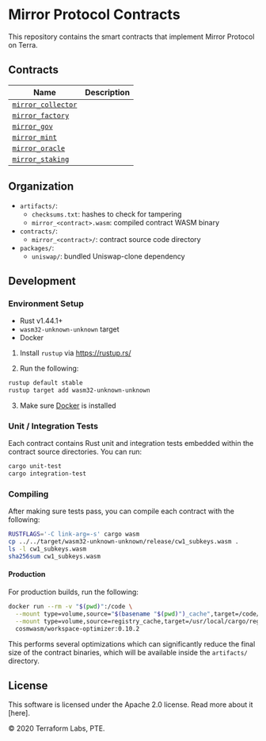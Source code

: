# Mirror Protocol Contracts

This repository contains the smart contracts that implement Mirror Protocol on Terra.

## Contracts

| Name                                               | Description |
| -------------------------------------------------- | ----------- |
| [`mirror_collector`](./contracts/mirror_collector) |             |
| [`mirror_factory`](./contracts/mirror_factory)     |             |
| [`mirror_gov`](./contracts/mirror_gov)             |             |
| [`mirror_mint`](./contracts/mirror_mint)           |             |
| [`mirror_oracle`](./contracts/mirror_oracle)       |             |
| [`mirror_staking`](./contracts/mirror_staking)     |             |

## Organization

- `artifacts/`:
  - `checksums.txt`: hashes to check for tampering
  - `mirror_<contract>.wasm`: compiled contract WASM binary
- `contracts/`:
  - `mirror_<contract>/`: contract source code directory
- `packages/`:
  - `uniswap/`: bundled Uniswap-clone dependency

## Development

### Environment Setup

- Rust v1.44.1+
- `wasm32-unknown-unknown` target
- Docker

1. Install `rustup` via https://rustup.rs/

2. Run the following:

```sh
rustup default stable
rustup target add wasm32-unknown-unknown
```

3. Make sure [Docker](https://www.docker.com/) is installed

### Unit / Integration Tests

Each contract contains Rust unit and integration tests embedded within the contract source directories. You can run:

```sh
cargo unit-test
cargo integration-test
```

### Compiling

After making sure tests pass, you can compile each contract with the following:

```sh
RUSTFLAGS='-C link-arg=-s' cargo wasm
cp ../../target/wasm32-unknown-unknown/release/cw1_subkeys.wasm .
ls -l cw1_subkeys.wasm
sha256sum cw1_subkeys.wasm
```

#### Production

For production builds, run the following:

```sh
docker run --rm -v "$(pwd)":/code \
  --mount type=volume,source="$(basename "$(pwd)")_cache",target=/code/target \
  --mount type=volume,source=registry_cache,target=/usr/local/cargo/registry \
  cosmwasm/workspace-optimizer:0.10.2
```

This performs several optimizations which can significantly reduce the final size of the contract binaries, which will be available inside the `artifacts/` directory.

## License

This software is licensed under the Apache 2.0 license. Read more about it [here].

© 2020 Terraform Labs, PTE.
